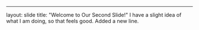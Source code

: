 ---
layout: slide
title: "Welcome to Our Second Slide!"
I have a slight idea of what I am doing, so that feels good.
Added a new line.
